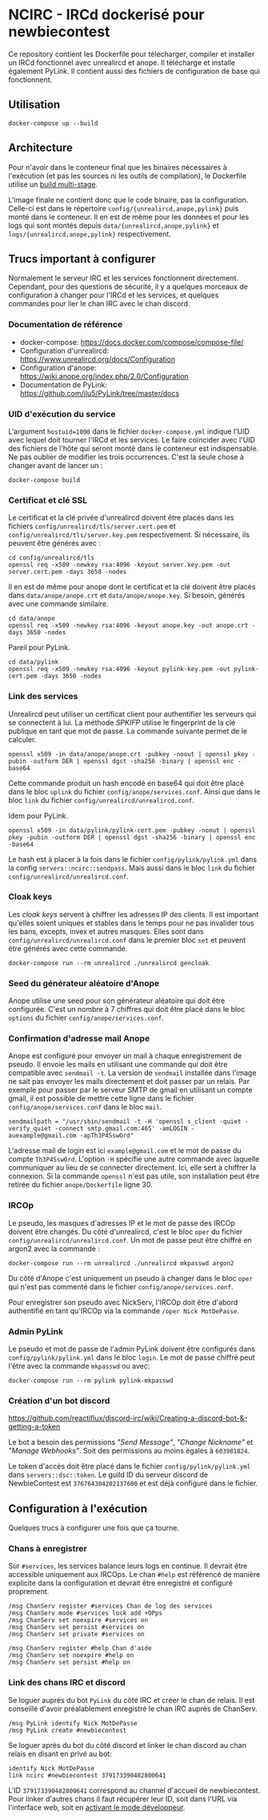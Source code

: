 # NCIRC - IRCd dockerisé pour newbiecontest
Ce repository contient les Dockerfile pour télécharger, compiler et installer un IRCd fonctionnel avec unrealircd et anope. Il télécharge et installe également PyLink. Il contient aussi des fichiers de configuration de base qui fonctionnent.

## Utilisation
    docker-compose up --build

## Architecture
Pour n'avoir dans le conteneur final que les binaires nécessaires à l'exécution (et pas les sources ni les outils de compilation), le Dockerfile utilise un [build multi-stage](https://docs.docker.com/develop/develop-images/multistage-build/).

L'image finale ne contient donc que le code binaire, pas la configuration. Celle-ci est dans le répertoire `config/{unrealircd,anope,pylink}` puis monté dans le conteneur. Il en est de même pour les données et pour les logs qui sont montés depuis `data/{unrealircd,anope,pylink}` et `logs/{unrealircd,anope,pylink}` respectivement.

## Trucs important à configurer
Normalement le serveur IRC et les services fonctionnent directement. Cependant, pour des questions de sécurité, il y a quelques morceaux de configuration à changer pour l'IRCd et les services, et quelques commandes pour lier le chan IRC avec le chan discord.

### Documentation de référence
- docker-compose: https://docs.docker.com/compose/compose-file/
- Configuration d'unrealircd: https://www.unrealircd.org/docs/Configuration
- Configuration d'anope: https://wiki.anope.org/index.php/2.0/Configuration
- Documentation de PyLink: https://github.com/jlu5/PyLink/tree/master/docs

### UID d'exécution du service
L'argument `hostuid=1000` dans le fichier `docker-compose.yml` indique l'UID avec lequel doit tourner l'IRCd et les services. Le faire coïncider avec l'UID des fichiers de l'hôte qui seront monté dans le conteneur est indispensable. Ne pas oublier de modifier les trois occurrences. C'est la seule chose à changer avant de lancer un :

    docker-compose build

### Certificat et clé SSL
Le certificat et la clé privée d'unrealircd doivent être placés dans les fichiers `config/unrealircd/tls/server.cert.pem` et `config/unrealircd/tls/server.key.pem` respectivement. Si nécessaire, ils peuvent être générés avec :

    cd config/unrealircd/tls
    openssl req -x509 -newkey rsa:4096 -keyout server.key.pem -out server.cert.pem -days 3650 -nodes

Il en est de même pour anope dont le certificat et la clé doivent être placés dans `data/anope/anope.crt` et `data/anope/anope.key`. Si besoin, générés avec une commande similaire.

    cd data/anope
    openssl req -x509 -newkey rsa:4096 -keyout anope.key -out anope.crt -days 3650 -nodes

Pareil pour PyLink.

    cd data/pylink
    openssl req -x509 -newkey rsa:4096 -keyout pylink-key.pem -out pylink-cert.pem -days 3650 -nodes

### Link des services
Unrealircd peut utiliser un certificat client pour authentifier les serveurs qui se connectent à lui. La méthode *SPKIFP* utilise le fingerprint de la clé publique en tant que mot de passe. La commande suivante permet de le calculer.

    openssl x509 -in data/anope/anope.crt -pubkey -noout | openssl pkey -pubin -outform DER | openssl dgst -sha256 -binary | openssl enc -base64

Cette commande produit un hash encodé en base64 qui doit être placé dans le bloc `uplink` du fichier `config/anope/services.conf`. Ainsi que dans le bloc `link` du fichier `config/unrealircd/unrealircd.conf`.

Idem pour PyLink.

    openssl x509 -in data/pylink/pylink-cert.pem -pubkey -noout | openssl pkey -pubin -outform DER | openssl dgst -sha256 -binary | openssl enc -base64

Le hash est à placer à la fois dans le fichier `config/pylink/pylink.yml` dans la config `servers::ncirc::sendpass`. Mais aussi dans le bloc `link` du fichier `config/unrealircd/unrealircd.conf`.

### Cloak keys
Les *cloak keys* servent à chiffrer les adresses IP des clients. Il est important qu'elles soient uniques et stables dans le temps pour ne pas invalider tous les bans, excepts, invex et autres masques. Elles sont dans `config/unrealircd/unrealircd.conf` dans le premier bloc `set` et peuvent être générés avec cette commande.

    docker-compose run --rm unrealircd ./unrealircd gencloak

### Seed du générateur aléatoire d'Anope
Anope utilise une seed pour son générateur aléatoire qui doit être configurée. C'est un nombre à 7 chiffres qui doit être placé dans le bloc `options` du fichier `config/anope/services.conf`.

### Confirmation d'adresse mail Anope
Anope est configuré pour envoyer un mail à chaque enregistrement de pseudo. Il envoie les mails en utilisant une commande qui doit être compatible avec `sendmail -t`. La version de `sendmail` installée dans l'image ne sait pas envoyer les mails directement et doit passer par un relais. Par exemple pour passer par le serveur SMTP de gmail en utilisant un compte gmail, il est possible de mettre cette ligne dans le fichier `config/anope/services.conf` dans le bloc `mail`.

    sendmailpath = "/usr/sbin/sendmail -t -H 'openssl s_client -quiet -verify_quiet -connect smtp.gmail.com:465' -amLOGIN -auexample@gmail.com -apTh3P4SswOrd"

L'adresse mail de login est ici `example@gmail.com` et le mot de passe du compte `Th3P4SswOrd`. L'option `-H` spécifie une autre commande avec laquelle communiquer au lieu de se connecter directement. Ici, elle sert à chiffrer la connexion. Si la commande `openssl` n'est pas utile, son installation peut être retirée du fichier `anope/Dockerfile` ligne 30.

### IRCOp
Le pseudo, les masques d'adresses IP et le mot de passe des IRCOp doivent être changés. Du côté d'unrealircd, c'est le bloc `oper` du fichier `config/unrealircd/unrealircd.conf`. Un mot de passe peut être chiffré en argon2 avec la commande :

    docker-compose run --rm unrealircd ./unrealircd mkpasswd argon2

Du côté d'Anope c'est uniquement un pseudo à changer dans le bloc `oper` qui n'est pas commenté dans le fichier `config/anope/services.conf`.

Pour enregistrer son pseudo avec NickServ, l'IRCOp doit être d'abord authentifié en tant qu'IRCOp via la commande `/oper Nick MotDePasse`.

### Admin PyLink
Le pseudo et mot de passe de l'admin PyLink doivent être configurés dans `config/pylink/pylink.yml` dans le bloc `login`. Le mot de passe chiffré peut l'être avec la commande `mkpasswd` ou avec:

    docker-compose run --rm pylink pylink-mkpasswd

### Création d'un bot discord
https://github.com/reactiflux/discord-irc/wiki/Creating-a-discord-bot-&-getting-a-token

Le bot a besoin des permissions *"Send Message"*, *"Change Nickname"* et *"Manage Webhooks"*. Soit des permissions au moins égales à `603981824`.

Le token d'accès doit être placé dans le fichier `config/pylink/pylink.yml` dans `servers::dsc::token`. Le guild ID du serveur discord de NewbieContest est `376764304202137600` et est déjà configuré dans le fichier.


## Configuration à l'exécution
Quelques trucs à configurer une fois que ça tourne.

### Chans à enregistrer
Sur `#services`, les services balance leurs logs en continue. Il devrait être accessible uniquement aux IRCOps. Le chan `#help` est référencé de manière explicite dans la configuration et devrait être enregistré et configuré proprement.

    /msg ChanServ register #services Chan de log des services
    /msg ChanServ mode #services lock add +OPps
    /msg ChanServ set noexpire #services on
    /msg ChanServ set persist #services on
    /msg ChanServ set private #services on
    
    /msg ChanServ register #help Chan d'aide
    /msg ChanServ set noexpire #help on
    /msg ChanServ set persist #help on

### Link des chans IRC et discord
Se loguer auprès du bot `PyLink` du côté IRC et créer le chan de relais. Il est conseillé d'avoir préalablement enregistré le chan IRC auprès de ChanServ.

    /msg PyLink identify Nick MotDePasse
    /msg PyLink create #newbiecontest

Se loguer après du bot du côté discord et linker le chan discord au chan relais en disant en privé au bot:

    identify Nick MotDePasse
    link ncirc #newbiecontest 379173390482800641

L'ID `379173390482800641` correspond au channel d'accueil de newbiecontest. Pour linker d'autres chans il faut récupérer leur ID, soit dans l'URL via l'interface web, soit en [activant le mode développeur](https://support.discordapp.com/hc/en-us/articles/206346498-Where-can-I-find-my-User-Server-Message-ID-).
